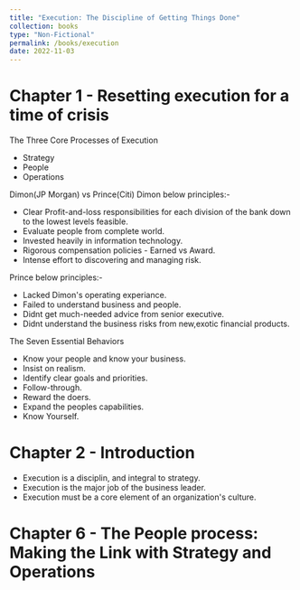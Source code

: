 ```yaml
---
title: "Execution: The Discipline of Getting Things Done"
collection: books
type: "Non-Fictional"
permalink: /books/execution
date: 2022-11-03
---
```



# Chapter 1 - Resetting execution for a time of crisis

The Three Core Processes of Execution
- Strategy
- People
- Operations

Dimon(JP Morgan) vs Prince(Citi)
Dimon below principles:-
- Clear Profit-and-loss responsibilities for each division of the bank down to the lowest levels feasible.
- Evaluate people from complete world.
- Invested heavily in information technology.
- Rigorous compensation policies - Earned vs Award.
- Intense effort to discovering and managing risk.

Prince below principles:-
- Lacked Dimon's operating experiance.
- Failed to understand business and people.
- Didnt get much-needed advice from senior executive.
- Didnt understand the business risks from new,exotic financial products.


The Seven Essential Behaviors

- Know your people and know your business.
- Insist on realism.
- Identify clear goals and priorities.
- Follow-through.
- Reward the doers.
- Expand the peoples capabilities.
- Know Yourself.


# Chapter 2 - Introduction
- Execution is a disciplin, and integral to strategy.
- Execution is the major job of the business leader.
- Execution must be a core element of an organization's culture.

# Chapter 6 - The People process: Making the Link with Strategy and Operations
